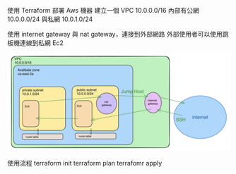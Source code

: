 使用 Terraform 部署 Aws 機器
建立一個 VPC 10.0.0.0/16
內部有公網 10.0.0.0/24
與私網 10.0.1.0/24

使用 internet gateway 與 nat gateway，連接到外部網路
外部使用者可以使用跳板機連線到私網 Ec2

![專案架構](project_structure.png)

使用流程
terraform init
terraform plan
terrafomr apply
